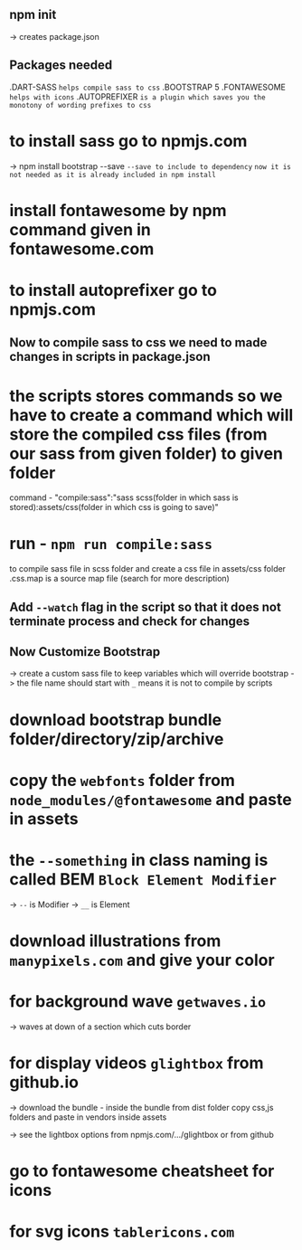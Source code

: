 ## npm init

-> creates package.json

## Packages needed

.DART-SASS `helps compile sass to css`
.BOOTSTRAP 5
.FONTAWESOME `helps with icons`
.AUTOPREFIXER `is a plugin which saves you the monotony of wording prefixes to css`

# to install sass go to npmjs.com

-> npm install bootstrap --save
`--save to include to dependency` `now it is not needed as it is already included in npm install`

# install fontawesome by npm command given in fontawesome.com

# to install autoprefixer go to npmjs.com

## Now to compile sass to css we need to made changes in scripts in package.json

# the scripts stores commands so we have to create a command which will store the compiled css files (from our sass from given folder) to given folder

command - "compile:sass":"sass scss(folder in which sass is stored):assets/css(folder in which css is going to save)"

# run - `npm run compile:sass`

to compile sass file in scss folder and create a css file in assets/css folder
.css.map is a source map file (search for more description)

## Add `--watch` flag in the script so that it does not terminate process and check for changes

## Now Customize Bootstrap

-> create a custom sass file to keep variables which will override bootstrap
-> the file name should start with `_` means it is not to compile by scripts

# download bootstrap bundle folder/directory/zip/archive

# copy the `webfonts` folder from `node_modules/@fontawesome` and paste in assets

# the `--something` in class naming is called BEM `Block Element Modifier`

-> `--` is Modifier
-> `__` is Element

# download illustrations from `manypixels.com` and give your color

# for background wave `getwaves.io`

-> waves at down of a section which cuts border

# for display videos `glightbox` from github.io

-> download the bundle - inside the bundle from dist folder copy css,js folders and paste in vendors inside assets

-> see the lightbox options from npmjs.com/.../glightbox or from github

# go to fontawesome cheatsheet for icons

# for svg icons `tablericons.com`
